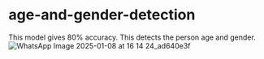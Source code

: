# age-and-gender-detection
This model gives 80% accuracy.
This detects the person age and gender.
![WhatsApp Image 2025-01-08 at 16 14 24_ad640e3f](https://github.com/user-attachments/assets/3d3eef28-fa61-4c43-8b9a-84c2bb0cf5aa)
